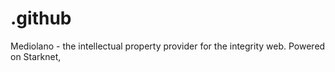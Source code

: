# .github
Mediolano - the intellectual property provider for the integrity web. Powered on Starknet,
